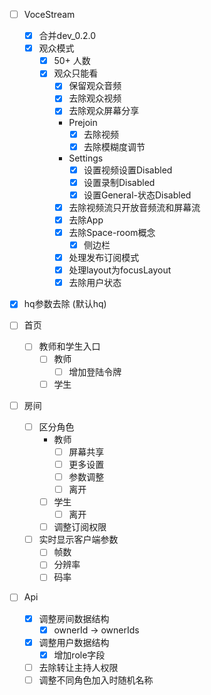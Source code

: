- [ ] VoceStream
  - [x] 合并dev_0.2.0
  - [x] 观众模式
    - [x] 50+ 人数
    - [x] 观众只能看
      - [x] 保留观众音频
      - [x] 去除观众视频
      - [x] 去除观众屏幕分享
      - Prejoin
        - [x] 去除视频
        - [x] 去除模糊度调节
      - Settings
        - [x] 设置视频设置Disabled
        - [x] 设置录制Disabled
        - [x] 设置General-状态Disabled
      - [x] 去除视频流只开放音频流和屏幕流
      - [x] 去除App
      - [x] 去除Space-room概念
        - [x] 侧边栏
      - [x] 处理发布订阅模式
      - [x] 处理layout为focusLayout
      - [x] 去除用户状态

- [x] hq参数去除 (默认hq)


- [ ] 首页
  - [ ] 教师和学生入口
    - [ ] 教师
      - [ ] 增加登陆令牌
    - [ ] 学生
- [ ] 房间
  - [ ] 区分角色
    - 教师
      - [ ] 屏幕共享
      - [ ] 更多设置
      - [ ] 参数调整
      - [ ] 离开
    - [ ] 学生
      - [ ] 离开
    - [ ] 调整订阅权限
  - [ ] 实时显示客户端参数
    - [ ] 帧数
    - [ ] 分辨率
    - [ ] 码率
- [ ] Api
  - [x] 调整房间数据结构
    - [x] ownerId -> ownerIds
  - [x] 调整用户数据结构
    - [x] 增加role字段
  - [ ] 去除转让主持人权限
  - [ ] 调整不同角色加入时随机名称